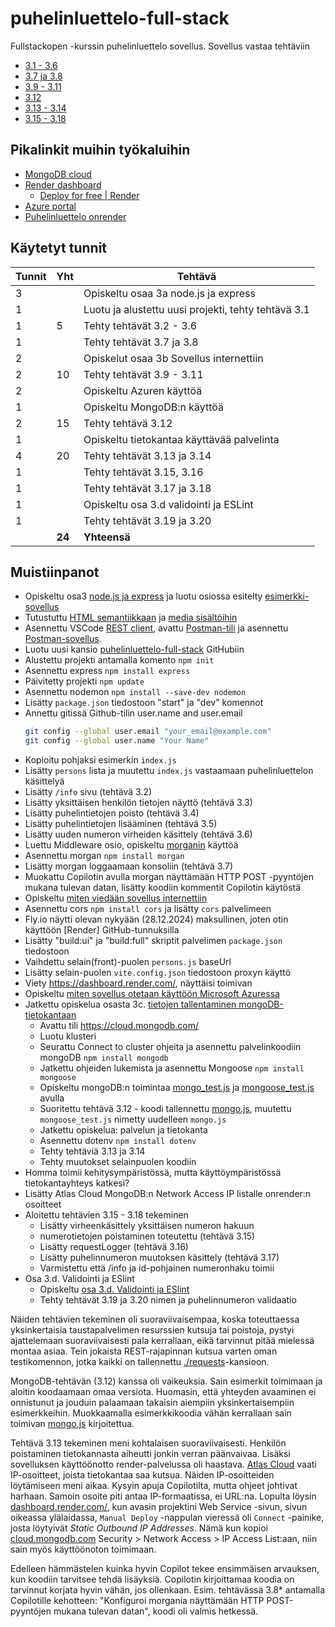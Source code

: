 # puhelinluettelo-full-stack
Fullstackopen -kurssin puhelinluettelo sovellus.
Sovellus vastaa tehtäviin 
- [3.1 - 3.6](https://fullstackopen.com/osa3/node_js_ja_express#tehtavat-3-1-3-6)
- [3.7 ja 3.8](https://fullstackopen.com/osa3/node_js_ja_express#tehtavat-3-7-3-8)
- [3.9 - 3.11](https://fullstackopen.com/osa3/sovellus_internetiin#tehtavat-3-9-3-11)
- [3.12](https://fullstackopen.com/osa3/tietojen_tallettaminen_mongo_db_tietokantaan#tehtava-3-12)
- [3.13 - 3.14](https://fullstackopen.com/osa3/tietojen_tallettaminen_mongo_db_tietokantaan#tehtavat-3-13-3-14)
- [3.15 - 3.18](https://fullstackopen.com/osa3/tietojen_tallettaminen_mongo_db_tietokantaan#tehtavat-3-15-3-18)

## Pikalinkit muihin työkaluihin
- [MongoDB cloud](https://cloud.mongodb.com/)
- [Render dashboard](https://dashboard.render.com/)
  - [Deploy for free | Render](https://render.com/docs/free)
- [Azure portal](https://portal.azure.com/)
- [Puhelinluettelo onrender](https://puhelinluettelo-full-stack-47c1.onrender.com)

## Käytetyt tunnit
  Tunnit | Yht |Tehtävä      |
| -----  | --- | -------- |
| 3 |   | Opiskeltu osaa 3a node.js ja express |
| 1 |   | Luotu ja alustettu uusi projekti, tehty tehtävä 3.1 |
| 1 | 5 | Tehty tehtävät 3.2 - 3.6 |
| 1 |   | Tehty tehtävät 3.7 ja 3.8 |
| 2 |   | Opiskelut osaa 3b Sovellus internettiin | 
| 2 | 10 |Tehty tehtävät 3.9 - 3.11 |
| 2 |    | Opiskeltu Azuren käyttöä |
| 1 |    | Opiskeltu MongoDB:n käyttöä |
| 2 | 15 | Tehty tehtävä 3.12 |
| 1 |    | Opiskeltu tietokantaa käyttävää palvelinta |
| 4 | 20 | Tehty tehtävät 3.13 ja 3.14 |
| 1 |    | Tehty tehtävät 3.15, 3.16 |
| 1 |    | Tehty tehtävät 3.17 ja 3.18 |
| 1 |    | Opiskeltu osa 3.d validointi ja ESLint |
| 1 |    | Tehty tehtävät 3.19 ja 3.20 |
|   | **24**  | **Yhteensä** |

## Muistiinpanot
- Opiskeltu osa3 [node.js ja express](https://fullstackopen.com/osa3/node_js_ja_express) ja luotu osiossa esitelty [esimerkki-sovellus](https://github.com/sakluk/fullstack-mooc/tree/main/osa3/esimerkki)
- Tutustuttu [HTML semantiikkaan](https://www.rfc-editor.org/rfc/rfc9110.html) ja [media sisältöihin](https://developer.mozilla.org/en-US/docs/Web/HTTP/MIME_types)
- Asennettu VSCode [REST client](https://marketplace.visualstudio.com/items?itemName=humao.rest-client), avattu [Postman-tili](https://www.postman.com/) ja asennettu [Postman-sovellus](https://www.postman.com/downloads/).
- Luotu uusi kansio [puhelinluettelo-full-stack](https://github.com/sakluk/puhelinluettelo-full-stack) GitHubiin
- Alustettu projekti antamalla komento `npm init`
- Asennettu express `npm install express` 
- Päivitetty projekti `npm update`
- Asennettu nodemon `npm install --save-dev nodemon`
- Lisätty `package.json` tiedostoon "start" ja "dev" komennot
- Annettu gitissä Github-tilin user.name and user.email
    ```bash
    git config --global user.email "your_email@example.com"
    git config --global user.name "Your Name"
    ```
- Kopioitu pohjaksi esimerkin `ìndex.js`
- Lisätty `persons` lista ja muutettu `index.js` vastaamaan puhelinluettelon käsittelyä
- Lisätty `/info` sivu (tehtävä 3.2)
- Lisätty yksittäisen henkilön tietojen näyttö (tehtävä 3.3)
- Lisätty puhelintietojen poisto (tehtävä 3.4)
- Lisätty puhelintietojen lisääminen (tehtävä 3.5)
- Lisätty uuden numeron virheiden käsittely (tehtävä 3.6)
- Luettu Middleware osio, opiskeltu [morganin](https://github.com/expressjs/morgan) käyttöä
- Asennettu morgan `npm install morgan`
- Lisätty morgan loggaamaan konsoliin (tehtävä 3.7)
- Muokattu Copilotin avulla morgan näyttämään HTTP POST -pyyntöjen mukana tulevan datan, lisätty koodiin kommentit Copilotin käytöstä
- Opiskeltu [miten viedään sovellus internettiin](https://fullstackopen.com/osa3/sovellus_internetiin)
- Asennettu cors `npm install cors` ja lisätty `cors` palvelimeen
- Fly.io näytti olevan nykyään (28.12.2024) maksullinen, joten otin käyttöön [Render] GitHub-tunnuksilla
- Lisätty "build:ui" ja "build:full" skriptit palvelimen `package.json` tiedostoon
- Vaihdettu selain(front)-puolen `persons.js` baseUrl 
- Lisätty selain-puolen `vite.config.json` tiedostoon proxyn käyttö
- Viety https://dashboard.render.com/, näyttäisi toimivan
- Opiskeltu [miten sovellus otetaan käyttöön Microsoft Azuressa](https://learn.microsoft.com/en-us/azure/app-service/)
- Jatkettu opiskelua osasta 3c. [tietojen tallentaminen mongoDB-tietokantaan](https://fullstackopen.com/osa3/tietojen_tallettaminen_mongo_db_tietokantaan#mongo-db)
  - Avattu tili https://cloud.mongodb.com/
  - Luotu klusteri
  - Seurattu Connect to cluster ohjeita ja asennettu palvelinkoodiin mongoDB `npm install mongodb`
  - Jatkettu ohjeiden lukemista ja asennettu Mongoose `npm install mongoose`
  - Opiskeltu mongoDB:n toimintaa [mongo_test.js](./mongo_test.js) ja [mongoose_test.js](./mongoose_test.js) avulla
  - Suoritettu tehtävä 3.12 - koodi tallennettu [mongo.js](./mongo.js), muutettu `mongoose_test.js` nimetty uudelleen `mongo.js`
  - Jatkettu opiskelua: palvelun ja tietokanta
  - Asennettu dotenv `npm install dotenv`
  - Tehty tehtäviä 3.13 ja 3.14
  - Tehty muutokset selainpuolen koodiin
- Homma toimii kehitysympäristössä, mutta käyttöympäristössä tietokantayhteys katkesi?
- Lisätty Atlas Cloud MongoDB:n Network Access IP listalle onrender:n osoitteet
- Aloitettu tehtävien 3.15 - 3.18 tekeminen
  - Lisätty virheenkäsittely yksittäisen numeron hakuun
  - numerotietojen poistaminen toteutettu (tehtävä 3.15)
  - Lisätty requestLogger (tehtävä 3.16)
  - Lisätty puhelinnumeron muutoksen käsittely (tehtävä 3.17)
  - Varmistettu että /info ja id-pohjainen numeronhaku toimii
- Osa 3.d. Validointi ja ESlint
  - Opiskeltu [osa 3.d. Validointi ja ESlint](https://fullstackopen.com/osa3/validointi_ja_es_lint)
  - Tehty tehtävät 3.19 ja 3.20 nimen ja puhelinnumeron validaatio


Näiden tehtävien tekeminen oli suoraviivaisempaa, koska toteuttaessa yksinkertaisia taustapalvelimen resurssien kutsuja tai poistoja, pystyi ajattelemaan suoraviivaisesti pala kerrallaan, eikä tarvinnut pitää mielessä montaa asiaa. Tein jokaista REST-rajapinnan kutsua varten oman testikomennon, jotka kaikki on tallennettu [./requests](./requests)-kansioon.

MongoDB-tehtävän (3.12) kanssa oli vaikeuksia. Sain esimerkit toimimaan ja aloitin koodaamaan omaa versiota. Huomasin, että yhteyden avaaminen ei onnistunut ja jouduin palaamaan takaisin aiempiin yksinkertaisempiin esimerkkeihin. Muokkaamalla esimerkkikoodia vähän kerrallaan sain toimivan [mongo.js](./mongo.js) kirjoitettua.

Tehtävä 3.13 tekeminen meni kohtalaisen suoraviivaisesti. Henkilön poistaminen tietokannasta aiheutti jonkin verran päänvaivaa. Lisäksi sovelluksen käyttöönotto render-palvelussa oli haastava. [Atlas Cloud](https://cloud.mongodb.com/) vaati IP-osoitteet, joista tietokantaa saa kutsua. Näiden IP-osoitteiden löytämiseen meni aikaa. Kysyin apuja Copilotilta, mutta ohjeet johtivat harhaan. Samoin osoite piti antaa IP-formaatissa, ei URL:na. Lopulta löysin [dashboard.render.com/](https://dashboard.render.com/), kun avasin projektini Web Service -sivun, sivun oikeassa ylälaidassa, `Manual Deploy` -nappulan vieressä oli `Connect` -painike, josta löytyivät *Static Outbound IP Addresses*. Nämä kun kopioi [cloud.mongodb.com](https://cloud.mongodb.com) Security > Network Access > IP Access List:aan, niin sain myös käyttöönoton toimimaan.

Edelleen hämmästelen kuinka hyvin Copilot tekee ensimmäisen arvauksen, kun koodiin tarvitsee tehdä lisäyksiä. Copilotin kirjoittamaa koodia on tarvinnut korjata hyvin vähän, jos ollenkaan. Esim. tehtävässä 3.8* antamalla Copilotille kehotteen: "Konfiguroi morgania näyttämään HTTP POST-pyyntöjen mukana tulevan datan", koodi oli valmis hetkessä.

